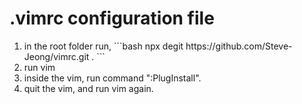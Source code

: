 
# .vimrc configuration file

<ol>
  <li>in the root folder run,
    ```bash
    npx degit https://github.com/Steve-Jeong/vimrc.git .
    ```
  </li>
  <li>run vim</li>
  <li>inside the vim, run command ":PlugInstall". </li>
  <li>quit the vim, and run vim again.</li>
</ol>
